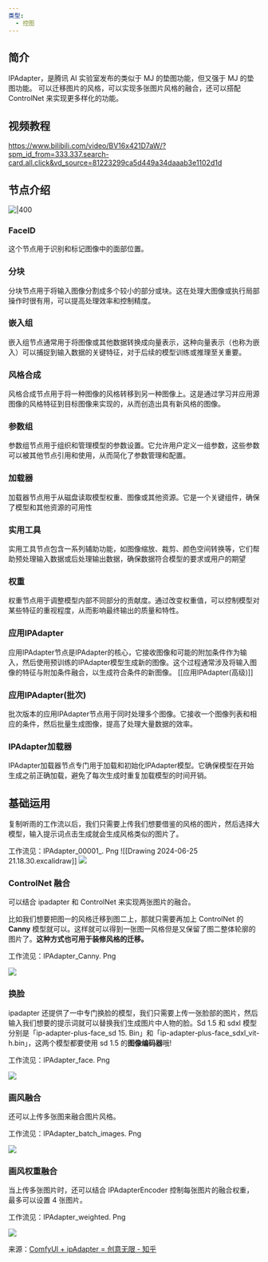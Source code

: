```yaml
---
类型:
  - 控图
---
```

## 简介
IPAdapter，是腾讯 AI 实验室发布的类似于 MJ 的垫图功能，但又强于 MJ 的垫图功能。 可以迁移图片的风格，可以实现多张图片风格的融合，还可以搭配 ControlNet 来实现更多样化的功能。
## 视频教程
https://www.bilibili.com/video/BV16x421D7aW/?spm_id_from=333.337.search-card.all.click&vd_source=81223299ca5d449a34daaab3e1102d1d

## 节点介绍

![|400](https://qhdtc.oss-cn-chengdu.aliyuncs.com/obsidian/202406231542945.png)
### FaceID
这个节点用于识别和标记图像中的面部位置。
### 分块 
分块节点用于将输入图像分割成多个较小的部分或块。这在处理大图像或执行局部操作时很有用，可以提高处理效率和控制精度。

### 嵌入组
嵌入组节点通常用于将图像或其他数据转换成向量表示，这种向量表示（也称为嵌入）可以捕捉到输入数据的关键特征，对于后续的模型训练或推理至关重要。

### 风格合成
风格合成节点用于将一种图像的风格转移到另一种图像上。这是通过学习并应用源图像的风格特征到目标图像来实现的，从而创造出具有新风格的图像。
### 参数组
参数组节点用于组织和管理模型的参数设置。它允许用户定义一组参数，这些参数可以被其他节点引用和使用，从而简化了参数管理和配置。
### 加载器
加载器节点用于从磁盘读取模型权重、图像或其他资源。它是一个关键组件，确保了模型和其他资源的可用性
### 实用工具
实用工具节点包含一系列辅助功能，如图像缩放、裁剪、颜色空间转换等，它们帮助预处理输入数据或后处理输出数据，确保数据符合模型的要求或用户的期望
### 权重
权重节点用于调整模型内部不同部分的贡献度。通过改变权重值，可以控制模型对某些特征的重视程度，从而影响最终输出的质量和特性。
### 应用IPAdapter 
应用IPAdapter节点是IPAdapter的核心，它接收图像和可能的附加条件作为输入，然后使用预训练的IPAdapter模型生成新的图像。这个过程通常涉及将输入图像的特征与附加条件融合，以生成符合条件的新图像。
[[应用IPAdapter(高级)]]
### 应用IPAdapter(批次) 
批次版本的应用IPAdapter节点用于同时处理多个图像。它接收一个图像列表和相应的条件，然后批量生成图像，提高了处理大量数据的效率。
### IPAdapter加载器
IPAdapter加载器节点专门用于加载和初始化IPAdapter模型。它确保模型在开始生成之前正确加载，避免了每次生成时重复加载模型的时间开销。
## 基础运用
复制听雨的工作流以后，我们只需要上传我们想要借鉴的风格的图片，然后选择大模型，输入提示词点击生成就会生成风格类似的图片了。

工作流见：IPAdapter\_00001\_. Png
![[Drawing 2024-06-25 21.18.30.excalidraw]]
![](https://pic1.zhimg.com/80/v2-3421b5cc986b866e1a1f660352bfce34_1440w.webp)


### ControlNet 融合
可以结合 ipadapter 和 ControlNet 来实现两张图片的融合。

比如我们想要把图一的风格迁移到图二上，那就只需要再加上 ControlNet 的 **Canny** 模型就可以。这样就可以得到一张图一风格但是又保留了图二整体轮廓的图片了。**这种方式也可用于装修风格的迁移。** 

工作流见：IPAdapter_Canny. Png

![](https://pic2.zhimg.com/80/v2-ccf98db1b424cae302a7a6954d73a075_1440w.webp)


### 换脸
ipadapter 还提供了一中专门换脸的模型，我们只需要上传一张脸部的图片，然后输入我们想要的提示词就可以替换我们生成图片中人物的脸。Sd 1.5 和 sdxl 模型分别是「ip-adapter-plus-face\_sd 15. Bin」和「ip-adapter-plus-face\_sdxl_vit-h.bin」，这两个模型都要使用 sd 1.5 的**图像编码器**哦!

工作流见：IPAdapter_face. Png

![](https://pic1.zhimg.com/80/v2-dffc42ae4ab1ffbcbd73f858a28bbc60_1440w.webp)


### 画风融合
还可以上传多张图来融合图片风格。

工作流见：IPAdapter\_batch\_images. Png

![](https://pic1.zhimg.com/80/v2-60a958aec84d32187fbc719711dffa08_1440w.webp)


### 画风权重融合
当上传多张图片时，还可以结合 IPAdapterEncoder 控制每张图片的融合权重，最多可以设置 4 张图片。

工作流见：IPAdapter_weighted. Png

![](https://pic4.zhimg.com/80/v2-5540f0e2ce36bc556c5bd481214d13af_1440w.webp)



来源：[ComfyUI + ipAdapter = 创意无限 - 知乎](https://zhuanlan.zhihu.com/p/664201523)

